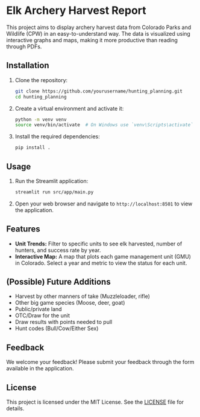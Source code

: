 # Elk Archery Harvest Report

This project aims to display archery harvest data from Colorado Parks and Wildlife (CPW) in an easy-to-understand way. The data is visualized using interactive graphs and maps, making it more productive than reading through PDFs.

## Installation

1. Clone the repository:
    ```sh
    git clone https://github.com/yourusername/hunting_planning.git
    cd hunting_planning
    ```

2. Create a virtual environment and activate it:
    ```sh
    python -m venv venv
    source venv/bin/activate  # On Windows use `venv\Scripts\activate`
    ```

3. Install the required dependencies:
    ```sh
    pip install .
    ```

## Usage

1. Run the Streamlit application:
    ```sh
    streamlit run src/app/main.py
    ```

2. Open your web browser and navigate to `http://localhost:8501` to view the application.

## Features

- **Unit Trends:** Filter to specific units to see elk harvested, number of hunters, and success rate by year.
- **Interactive Map:** A map that plots each game management unit (GMU) in Colorado. Select a year and metric to view the status for each unit.

## (Possible) Future Additions

- Harvest by other manners of take (Muzzleloader, rifle)
- Other big game species (Moose, deer, goat)
- Public/private land
- OTC/Draw for the unit
- Draw results with points needed to pull
- Hunt codes (Bull/Cow/Either Sex)

## Feedback

We welcome your feedback! Please submit your feedback through the form available in the application.

## License

This project is licensed under the MIT License. See the [LICENSE](LICENSE) file for details.